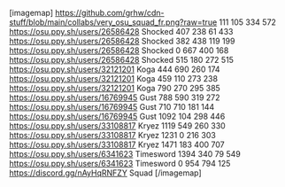 [imagemap]
https://github.com/grhw/cdn-stuff/blob/main/collabs/very_osu_squad_fr.png?raw=true
111 105 334 572 https://osu.ppy.sh/users/26586428 Shocked
407 238 61 433 https://osu.ppy.sh/users/26586428 Shocked
382 438 119 199 https://osu.ppy.sh/users/26586428 Shocked
0 667 400 168 https://osu.ppy.sh/users/26586428 Shocked
515 180 272 515 https://osu.ppy.sh/users/32121201 Koga
444 690 260 174 https://osu.ppy.sh/users/32121201 Koga
459 110 273 238 https://osu.ppy.sh/users/32121201 Koga
790 270 295 385 https://osu.ppy.sh/users/16769945 Gust
788 590 319 272 https://osu.ppy.sh/users/16769945 Gust
710 710 181 144 https://osu.ppy.sh/users/16769945 Gust
1092 104 298 446 https://osu.ppy.sh/users/33108817 Kryez
1119 549 260 330 https://osu.ppy.sh/users/33108817 Kryez
1231 0 216 303 https://osu.ppy.sh/users/33108817 Kryez
1471 183 400 707 https://osu.ppy.sh/users/6341623 Timesword
1394 340 79 549 https://osu.ppy.sh/users/6341623 Timesword
0 954 794 125 https://discord.gg/nAyHqRNFZY Squad
[/imagemap]